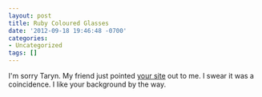 ```yaml
---
layout: post
title: Ruby Coloured Glasses
date: '2012-09-18 19:46:48 -0700'
categories:
- Uncategorized
tags: []
---
```

I'm sorry Taryn. My friend just pointed [your site](http://rubyglasses.blogspot.com/) out to me. I swear it was a coincidence. I like your background by the way.
